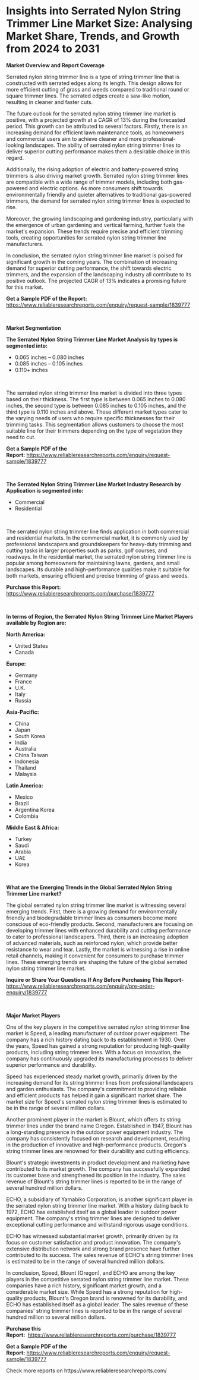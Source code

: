 <p><h1>Insights into Serrated Nylon String Trimmer Line Market Size: Analysing Market Share, Trends, and Growth from 2024 to 2031</h1></p><p><strong>Market Overview and Report Coverage</strong></p>
<p><p>Serrated nylon string trimmer line is a type of string trimmer line that is constructed with serrated edges along its length. This design allows for more efficient cutting of grass and weeds compared to traditional round or square trimmer lines. The serrated edges create a saw-like motion, resulting in cleaner and faster cuts.</p><p>The future outlook for the serrated nylon string trimmer line market is positive, with a projected growth at a CAGR of 13% during the forecasted period. This growth can be attributed to several factors. Firstly, there is an increasing demand for efficient lawn maintenance tools, as homeowners and commercial users aim to achieve cleaner and more professional-looking landscapes. The ability of serrated nylon string trimmer lines to deliver superior cutting performance makes them a desirable choice in this regard.</p><p>Additionally, the rising adoption of electric and battery-powered string trimmers is also driving market growth. Serrated nylon string trimmer lines are compatible with a wide range of trimmer models, including both gas-powered and electric options. As more consumers shift towards environmentally friendly and quieter alternatives to traditional gas-powered trimmers, the demand for serrated nylon string trimmer lines is expected to rise.</p><p>Moreover, the growing landscaping and gardening industry, particularly with the emergence of urban gardening and vertical farming, further fuels the market's expansion. These trends require precise and efficient trimming tools, creating opportunities for serrated nylon string trimmer line manufacturers.</p><p>In conclusion, the serrated nylon string trimmer line market is poised for significant growth in the coming years. The combination of increasing demand for superior cutting performance, the shift towards electric trimmers, and the expansion of the landscaping industry all contribute to its positive outlook. The projected CAGR of 13% indicates a promising future for this market.</p></p>
<p><strong>Get a Sample PDF of the Report:</strong> <a href="https://www.reliableresearchreports.com/enquiry/request-sample/1839777">https://www.reliableresearchreports.com/enquiry/request-sample/1839777</a></p>
<p>&nbsp;</p>
<p><strong>Market Segmentation</strong></p>
<p><strong>The Serrated Nylon String Trimmer Line Market Analysis by types is segmented into:</strong></p>
<p><ul><li>0.065 inches – 0.080 inches</li><li>0.085 inches – 0.105 inches</li><li>0.110+ inches</li></ul></p>
<p>&nbsp;</p>
<p><p>The serrated nylon string trimmer line market is divided into three types based on their thickness. The first type is between 0.065 inches to 0.080 inches, the second type is between 0.085 inches to 0.105 inches, and the third type is 0.110 inches and above. These different market types cater to the varying needs of users who require specific thicknesses for their trimming tasks. This segmentation allows customers to choose the most suitable line for their trimmers depending on the type of vegetation they need to cut.</p></p>
<p><strong>Get a Sample PDF of the Report:</strong>&nbsp;<a href="https://www.reliableresearchreports.com/enquiry/request-sample/1839777">https://www.reliableresearchreports.com/enquiry/request-sample/1839777</a></p>
<p>&nbsp;</p>
<p><strong>The Serrated Nylon String Trimmer Line Market Industry Research by Application is segmented into:</strong></p>
<p><ul><li>Commercial</li><li>Residential</li></ul></p>
<p>&nbsp;</p>
<p><p>The serrated nylon string trimmer line finds application in both commercial and residential markets. In the commercial market, it is commonly used by professional landscapers and groundskeepers for heavy-duty trimming and cutting tasks in larger properties such as parks, golf courses, and roadways. In the residential market, the serrated nylon string trimmer line is popular among homeowners for maintaining lawns, gardens, and small landscapes. Its durable and high-performance qualities make it suitable for both markets, ensuring efficient and precise trimming of grass and weeds.</p></p>
<p><strong>Purchase this Report:</strong>&nbsp; <a href="https://www.reliableresearchreports.com/purchase/1839777">https://www.reliableresearchreports.com/purchase/1839777</a></p>
<p>&nbsp;</p>
<p><strong>In terms of Region, the Serrated Nylon String Trimmer Line Market Players available by Region are:</strong></p>
<p>
    <p> <strong> North America: </strong>
        <ul>
            <li>United States</li>
            <li>Canada</li>
        </ul>
        </p> 
    <p> <strong> Europe: </strong>
        <ul>
            <li>Germany</li>
            <li>France</li>
            <li>U.K.</li>
            <li>Italy</li>
            <li>Russia</li>
        </ul>
        </p> 
    <p> <strong> Asia-Pacific: </strong>
        <ul>
            <li>China</li>
            <li>Japan</li>
            <li>South Korea</li>
            <li>India</li>
            <li>Australia</li>
            <li>China Taiwan</li>
            <li>Indonesia</li>
            <li>Thailand</li>
            <li>Malaysia</li>
        </ul>
        </p> 
    <p> <strong> Latin America: </strong>
        <ul>
            <li>Mexico</li>
            <li>Brazil</li>
            <li>Argentina Korea</li>
            <li>Colombia</li>
        </ul>
        </p> 
    <p> <strong> Middle East & Africa: </strong>
        <ul>
            <li>Turkey</li>
            <li>Saudi</li>
            <li>Arabia</li>
            <li>UAE</li>
            <li>Korea</li>
        </ul>
    </p>
    </p>
<p>&nbsp;</p>
<p><strong>What are the Emerging Trends in the Global Serrated Nylon String Trimmer Line market?</strong></p>
<p><p>The global serrated nylon string trimmer line market is witnessing several emerging trends. First, there is a growing demand for environmentally friendly and biodegradable trimmer lines as consumers become more conscious of eco-friendly products. Second, manufacturers are focusing on developing trimmer lines with enhanced durability and cutting performance to cater to professional landscapers. Third, there is an increasing adoption of advanced materials, such as reinforced nylon, which provide better resistance to wear and tear. Lastly, the market is witnessing a rise in online retail channels, making it convenient for consumers to purchase trimmer lines. These emerging trends are shaping the future of the global serrated nylon string trimmer line market.</p></p>
<p><strong>Inquire or Share Your Questions If Any Before Purchasing This Report</strong>- <a href="https://www.reliableresearchreports.com/enquiry/pre-order-enquiry/1839777">https://www.reliableresearchreports.com/enquiry/pre-order-enquiry/1839777</a></p>
<p>&nbsp;</p>
<p><strong>Major Market Players</strong></p>
<p><p>One of the key players in the competitive serrated nylon string trimmer line market is Speed, a leading manufacturer of outdoor power equipment. The company has a rich history dating back to its establishment in 1930. Over the years, Speed has gained a strong reputation for producing high-quality products, including string trimmer lines. With a focus on innovation, the company has continuously upgraded its manufacturing processes to deliver superior performance and durability.</p><p>Speed has experienced steady market growth, primarily driven by the increasing demand for its string trimmer lines from professional landscapers and garden enthusiasts. The company's commitment to providing reliable and efficient products has helped it gain a significant market share. The market size for Speed's serrated nylon string trimmer lines is estimated to be in the range of several million dollars.</p><p>Another prominent player in the market is Blount, which offers its string trimmer lines under the brand name Oregon. Established in 1947, Blount has a long-standing presence in the outdoor power equipment industry. The company has consistently focused on research and development, resulting in the production of innovative and high-performance products. Oregon's string trimmer lines are renowned for their durability and cutting efficiency.</p><p>Blount's strategic investments in product development and marketing have contributed to its market growth. The company has successfully expanded its customer base and strengthened its position in the industry. The sales revenue of Blount's string trimmer lines is reported to be in the range of several hundred million dollars.</p><p>ECHO, a subsidiary of Yamabiko Corporation, is another significant player in the serrated nylon string trimmer line market. With a history dating back to 1972, ECHO has established itself as a global leader in outdoor power equipment. The company's string trimmer lines are designed to deliver exceptional cutting performance and withstand rigorous usage conditions.</p><p>ECHO has witnessed substantial market growth, primarily driven by its focus on customer satisfaction and product innovation. The company's extensive distribution network and strong brand presence have further contributed to its success. The sales revenue of ECHO's string trimmer lines is estimated to be in the range of several hundred million dollars.</p><p>In conclusion, Speed, Blount (Oregon), and ECHO are among the key players in the competitive serrated nylon string trimmer line market. These companies have a rich history, significant market growth, and a considerable market size. While Speed has a strong reputation for high-quality products, Blount's Oregon brand is renowned for its durability, and ECHO has established itself as a global leader. The sales revenue of these companies' string trimmer lines is reported to be in the range of several hundred million to several million dollars.</p></p>
<p><strong>Purchase this Report:</strong>&nbsp;&nbsp;<a href="https://www.reliableresearchreports.com/purchase/1839777">https://www.reliableresearchreports.com/purchase/1839777</a></p>
<p></p>
<p><strong>Get a Sample PDF of the Report:</strong>&nbsp;<a href="https://www.reliableresearchreports.com/enquiry/request-sample/1839777">https://www.reliableresearchreports.com/enquiry/request-sample/1839777</a></p>
<p>Check more reports on https://www.reliableresearchreports.com/</p>